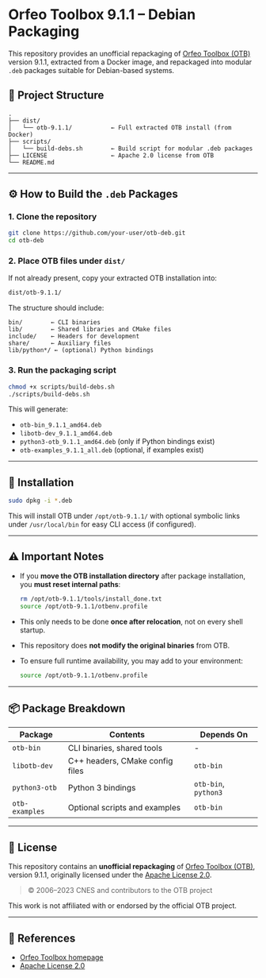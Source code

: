 # Orfeo Toolbox 9.1.1 – Debian Packaging

This repository provides an unofficial repackaging of [Orfeo Toolbox (OTB)](https://www.orfeo-toolbox.org) version 9.1.1, extracted from a Docker image, and repackaged into modular `.deb` packages suitable for Debian-based systems.

## 🧱 Project Structure

```
.
├── dist/
│   └── otb-9.1.1/           ← Full extracted OTB install (from Docker)
├── scripts/
│   └── build-debs.sh        ← Build script for modular .deb packages
├── LICENSE                  ← Apache 2.0 license from OTB
└── README.md
```

---

## ⚙️ How to Build the `.deb` Packages

### 1. Clone the repository

```bash
git clone https://github.com/your-user/otb-deb.git
cd otb-deb
```

### 2. Place OTB files under `dist/`

If not already present, copy your extracted OTB installation into:

```bash
dist/otb-9.1.1/
```

The structure should include:

```
bin/        ← CLI binaries
lib/        ← Shared libraries and CMake files
include/    ← Headers for development
share/      ← Auxiliary files
lib/python*/ ← (optional) Python bindings
```

### 3. Run the packaging script

```bash
chmod +x scripts/build-debs.sh
./scripts/build-debs.sh
```

This will generate:

- `otb-bin_9.1.1_amd64.deb`
- `libotb-dev_9.1.1_amd64.deb`
- `python3-otb_9.1.1_amd64.deb` (only if Python bindings exist)
- `otb-examples_9.1.1_all.deb` (optional, if examples exist)

---

## 🧪 Installation

```bash
sudo dpkg -i *.deb
```

This will install OTB under `/opt/otb-9.1.1/` with optional symbolic links under `/usr/local/bin` for easy CLI access (if configured).

---

## ⚠️ Important Notes

- If you **move the OTB installation directory** after package installation, you **must reset internal paths**:

  ```bash
  rm /opt/otb-9.1.1/tools/install_done.txt
  source /opt/otb-9.1.1/otbenv.profile
  ```

- This only needs to be done **once after relocation**, not on every shell startup.

- This repository does **not modify the original binaries** from OTB.

- To ensure full runtime availability, you may add to your environment:

  ```bash
  source /opt/otb-9.1.1/otbenv.profile
  ```

---

## 📦 Package Breakdown

| Package         | Contents                        | Depends On       |
|-----------------|----------------------------------|------------------|
| `otb-bin`       | CLI binaries, shared tools       | -                |
| `libotb-dev`    | C++ headers, CMake config files  | `otb-bin`        |
| `python3-otb`   | Python 3 bindings                | `otb-bin`, `python3` |
| `otb-examples`  | Optional scripts and examples    | `otb-bin`        |

---

## 📄 License

This repository contains an **unofficial repackaging** of [Orfeo Toolbox (OTB)](https://www.orfeo-toolbox.org), version 9.1.1, originally licensed under the [Apache License 2.0](https://www.apache.org/licenses/LICENSE-2.0).

> © 2006–2023 CNES and contributors to the OTB project

This work is not affiliated with or endorsed by the official OTB project.

---

## 🔗 References

- [Orfeo Toolbox homepage](https://www.orfeo-toolbox.org)
- [Apache License 2.0](https://www.apache.org/licenses/LICENSE-2.0)
